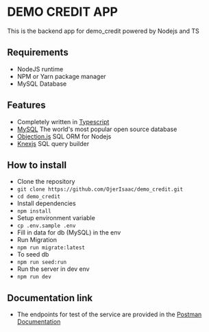 # DEMO CREDIT APP
This is the backend app for demo_credit powered by Nodejs and TS

## Requirements
- NodeJS runtime
- NPM or Yarn package manager
- MySQL Database

## Features
- Completely written in [Typescript](https://typescriptlang.org/)
- [MySQL](https://dev.mysql.com/doc/) The world's most popular open source database
- [Objection.js](https://vincit.github.io/objection.js/) SQL ORM for Nodejs
- [Knexjs](https://knexjs.org/) SQL query builder

## How to install
- Clone the repository
- `git clone https://github.com/OjerIsaac/demo_credit.git`
- `cd demo_credit`
- Install dependencies
- `npm install`
- Setup environment variable
- `cp .env.sample .env`
- Fill in data for db (MySQL) in the env
- Run Migration
- `npm run migrate:latest`
- To seed db
- `npm run seed:run`
- Run the server in dev env
- `npm run dev`

## Documentation link
- The endpoints for test of the service are provided in the [Postman Documentation](https://documenter.getpostman.com/view/25225100/2s8ZDa2LwK)